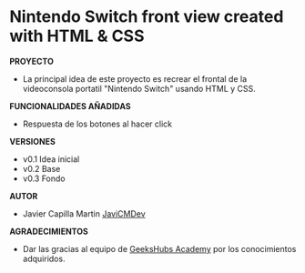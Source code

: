 # Nintendo Switch front view created with HTML & CSS
**PROYECTO**
- La principal idea de este proyecto es recrear el frontal de la videoconsola portatil "Nintendo Switch" usando HTML y CSS.

**FUNCIONALIDADES AÑADIDAS**
- Respuesta de los botones al hacer click

**VERSIONES**

- v0.1 Idea inicial
- v0.2 Base
- v0.3 Fondo

**AUTOR**
- Javier Capilla Martin <a href="https://github.com/JaviCMdev">JaviCMDev</a>

**AGRADECIMIENTOS**
- Dar las gracias al equipo de <a href="https://geekshubsacademy.com/">GeeksHubs Academy</a> por los conocimientos adquiridos.
